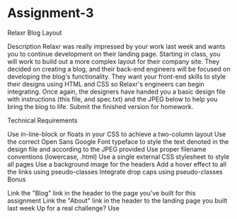 # Assignment-3

Relaxr Blog Layout

Description
Relaxr was really impressed by your work last week and wants you to continue development on their landing page. Starting in class, you will work to build out a more complex layout for their company site. They decided on creating a blog, and their back-end engineers will be focused on developing the blog's functionality. They want your front-end skills to style their designs using HTML and CSS so Relaxr's engineers can begin integrating. Once again, the designers have handed you a basic design file with instructions (this file, and spec.txt) and the JPEG below to help you bring the blog to life. Submit the finished version for homework.

Technical Requirements

Use in-line-block or floats in your CSS to achieve a two-column layout
Use the correct Open Sans Google Font typeface to style the text denoted in the design file and according to the JPEG provided
Use proper filename conventions (lowercase, .html)
Use a single external CSS stylesheet to style all pages
Use a background image for the headers
Add a hover effect to all the links using pseudo-classes
Integrate drop caps using pseudo-classes
Bonus

Link the "Blog" link in the header to the page you've built for this assignment
Link the "About" link in the header to the landing page you built last week
Up for a real challenge? Use <script> tags in your HTML and read ahead to make a dialogue box pop up when a user clicks "Sign Up Now!" that reads "We're Not Ready For Sign-Ups...Yet."

